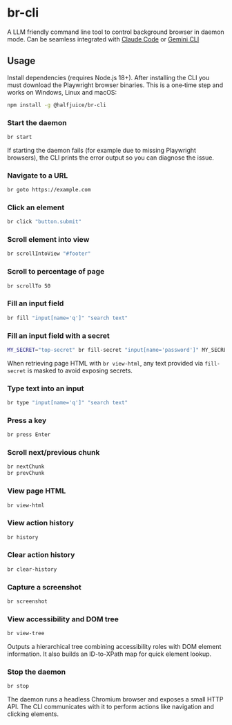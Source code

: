 # br-cli
A LLM friendly command line tool to control background browser in daemon mode. Can be seamless integrated with [Claude Code](https://github.com/anthropics/claude-code) or [Gemini CLI](https://github.com/google-gemini/gemini-cli)

## Usage
Install dependencies (requires Node.js 18+). After installing the CLI you must
download the Playwright browser binaries. This is a one‑time step and works on
Windows, Linux and macOS:

```bash
npm install -g @halfjuice/br-cli
```

### Start the daemon
```bash
br start
```
If starting the daemon fails (for example due to missing Playwright browsers),
the CLI prints the error output so you can diagnose the issue.

### Navigate to a URL
```bash
br goto https://example.com
```

### Click an element

```bash
br click "button.submit"
```

### Scroll element into view

```bash
br scrollIntoView "#footer"
```

### Scroll to percentage of page

```bash
br scrollTo 50
```

### Fill an input field

```bash
br fill "input[name='q']" "search text"
```

### Fill an input field with a secret

```bash
MY_SECRET="top-secret" br fill-secret "input[name='password']" MY_SECRET
```

When retrieving page HTML with `br view-html`, any text provided via
`fill-secret` is masked to avoid exposing secrets.

### Type text into an input

```bash
br type "input[name='q']" "search text"
```

### Press a key

```bash
br press Enter
```

### Scroll next/previous chunk

```bash
br nextChunk
br prevChunk
```

### View page HTML

```bash
br view-html
```

### View action history

```bash
br history
```

### Clear action history

```bash
br clear-history
```

### Capture a screenshot

```bash
br screenshot
```

### View accessibility and DOM tree

```bash
br view-tree
```

Outputs a hierarchical tree combining accessibility roles with DOM element
information. It also builds an ID-to-XPath map for quick element lookup.

### Stop the daemon

```bash
br stop
```

The daemon runs a headless Chromium browser and exposes a small HTTP API. The CLI communicates with it to perform actions like navigation and clicking elements.
